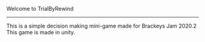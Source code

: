 Welcome to TrialByRewind

-------------------------

This is a simple decision making mini-game made for Brackeys Jam 2020.2
This game is made in unity.
